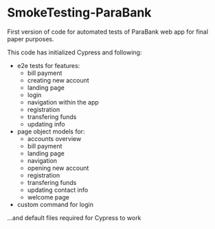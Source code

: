 # SmokeTesting-ParaBank

First version of code for automated tests of ParaBank web app for final paper purposes.

This code has initialized Cypress and following:
- e2e tests for features:
  - bill payment
  - creating new account
  - landing page
  - login
  - navigation within the app
  - registration
  - transfering funds
  - updating info
- page object models for:
  - accounts overview
  - bill payment
  - landing page
  - navigation
  - opening new account
  - registration
  - transfering funds
  - updating contact info
  - welcome page
- custom command for login

...and default files required for Cypress to work
